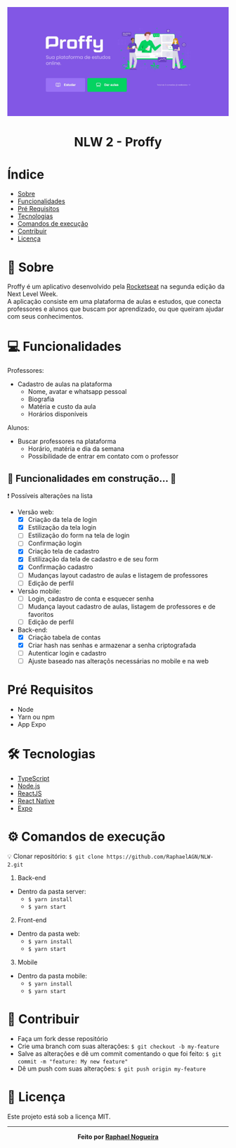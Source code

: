 ![Image of Proffy](https://github.com/RaphaelAGN/NLW-2/blob/master/web/src/assets/images/proffy.jpg)

<h1 align="center">NLW 2 - Proffy</h1>

# Índice
<!--ts-->
   * [Sobre](#sobre)
   * [Funcionalidades](#funcionalidades)
   * [Pré Requisitos](#pre-requisitos)
   * [Tecnologias](#tecnologias)
   * [Comandos de execução](#commands)
   * [Contribuir](#contribution)
   * [Licença](#license)
<!--te-->

<a name="sobre"></a>
# :bookmark_tabs: Sobre
Proffy é um aplicativo desenvolvido pela <a href="https://rocketseat.com.br">Rocketseat</a> na segunda edição da Next Level Week. <br>
A aplicação consiste em uma plataforma de aulas e estudos, que conecta professores e alunos que buscam por aprendizado, ou que queiram ajudar com seus conhecimentos.

<a name="funcionalidades"></a>
# :computer: Funcionalidades
Professores: 
* Cadastro de aulas na plataforma
  * Nome, avatar e whatsapp pessoal
  * Biografia
  * Matéria e custo da aula
  * Horários disponíveis

Alunos:
* Buscar professores na plataforma
  * Horário, matéria e dia da semana
  * Possibilidade de entrar em contato com o professor
  
 ## :construction: Funcionalidades em construção... :construction:  
    
:exclamation: Possíveis alterações na lista <br/>

* Versão web:
  - [x] Criação da tela de login
  - [x] Estilização da tela login
  - [ ] Estilização do form na tela de login
  - [ ] Confirmação login
  - [x] Criação tela de cadastro 
  - [x] Estilização da tela de cadastro e de seu form
  - [x] Confirmação cadastro
  - [ ] Mudanças layout cadastro de aulas e listagem de professores
  - [ ] Edição de perfil
  
* Versão mobile:
  - [ ] Login, cadastro de conta e esquecer senha
  - [ ] Mudança layout cadastro de aulas, listagem de professores e de favoritos
  - [ ] Edição de perfil
  
* Back-end:
  - [x] Criação tabela de contas
  - [x] Criar hash nas senhas e armazenar a senha criptografada
  - [ ] Autenticar login e cadastro
  - [ ] Ajuste baseado nas alteraçõs necessárias no mobile e na web
  
<a name="pre-requisitos"></a>
# Pré Requisitos
* Node
* Yarn ou npm
* App Expo

<a name="tecnologias"></a>
# :hammer_and_wrench: Tecnologias
<!--ts-->
   * [TypeScript](https://www.typescriptlang.org)
   * [Node.js](https://nodejs.org/en/)
   * [ReactJS](https://reactjs.org)
   * [React Native](https://reactnative.dev)
   * [Expo](https://expo.io)
<!--te-->

<a name="commands"></a>
# :gear: Comandos de execução

:bulb: Clonar repositório: `$ git clone https://github.com/RaphaelAGN/NLW-2.git`

1. Back-end
* Dentro da pasta server: 
  * `$ yarn install`
  * `$ yarn start`

2. Front-end
* Dentro da pasta web: 
  * `$ yarn install`
  * `$ yarn start`

3. Mobile 
* Dentro da pasta mobile: 
  * `$ yarn install`
  * `$ yarn start`
  
<a name="contribution"></a>

# :handshake: Contribuir
* Faça um fork desse repositório
* Crie uma branch com suas alterações: `$ git checkout -b my-feature`
* Salve as alterações e dê um commit comentando o que foi feito: `$ git commit -m "feature: My new feature"`
* Dê um push com suas alterações: `$ git push origin my-feature`

<a name="license"></a>
# :bookmark_tabs: Licença
Este projeto está sob a licença MIT.

---

<p align="center"> <b> Feito por <a href="https://github.com/RaphaelAGN/">Raphael Nogueira</a></b></p>

